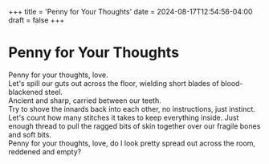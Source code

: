 +++
title = 'Penny for Your Thoughts'
date = 2024-08-17T12:54:56-04:00
draft = false
+++

# Penny for Your Thoughts

Penny for your thoughts, love.  
Let's spill our guts out across the floor, wielding short blades of blood-blackened steel.  
Ancient and sharp, carried between our teeth.  
Try to shove the innards back into each other, no instructions, just instinct.  
Let's count how many stitches it takes to keep everything inside. Just enough thread to pull the ragged bits of skin together over our fragile bones and soft bits.  
Penny for your thoughts, love, do I look pretty spread out across the room, reddened and empty?
